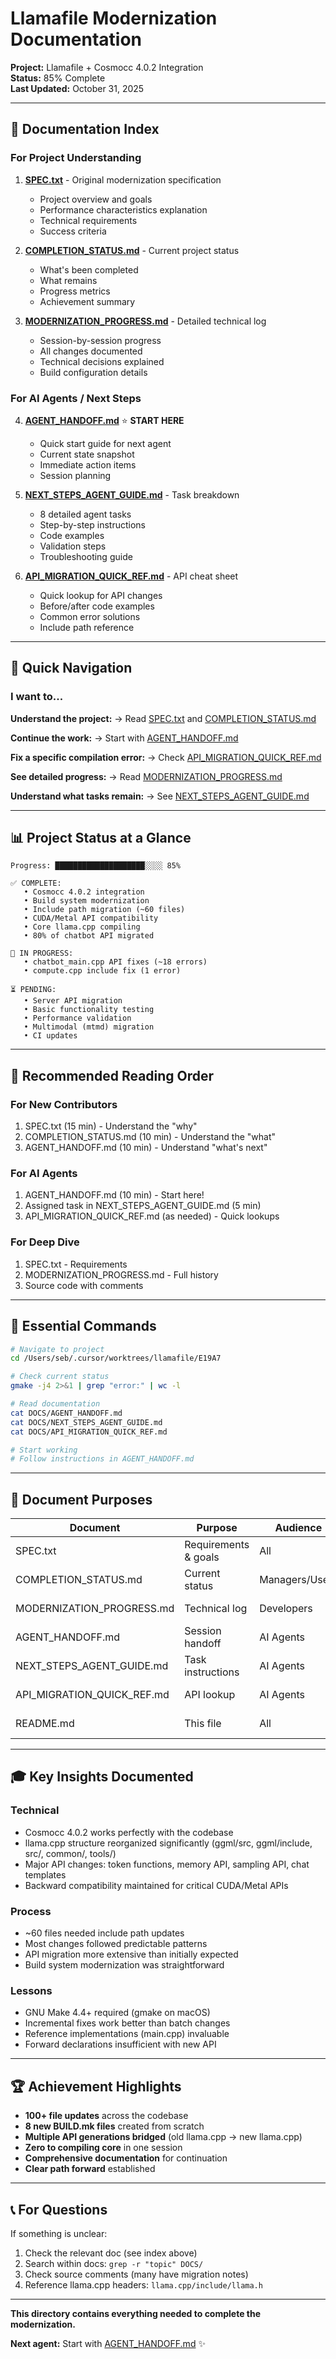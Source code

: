 # Llamafile Modernization Documentation

**Project:** Llamafile + Cosmocc 4.0.2 Integration  
**Status:** 85% Complete  
**Last Updated:** October 31, 2025

---

## 📁 Documentation Index

### For Project Understanding
1. **[SPEC.txt](SPEC.txt)** - Original modernization specification
   - Project overview and goals
   - Performance characteristics explanation
   - Technical requirements
   - Success criteria

2. **[COMPLETION_STATUS.md](COMPLETION_STATUS.md)** - Current project status
   - What's been completed
   - What remains
   - Progress metrics
   - Achievement summary

3. **[MODERNIZATION_PROGRESS.md](MODERNIZATION_PROGRESS.md)** - Detailed technical log
   - Session-by-session progress
   - All changes documented
   - Technical decisions explained
   - Build configuration details

### For AI Agents / Next Steps
4. **[AGENT_HANDOFF.md](AGENT_HANDOFF.md)** ⭐ **START HERE**
   - Quick start guide for next agent
   - Current state snapshot
   - Immediate action items
   - Session planning

5. **[NEXT_STEPS_AGENT_GUIDE.md](NEXT_STEPS_AGENT_GUIDE.md)** - Task breakdown
   - 8 detailed agent tasks
   - Step-by-step instructions
   - Code examples
   - Validation steps
   - Troubleshooting guide

6. **[API_MIGRATION_QUICK_REF.md](API_MIGRATION_QUICK_REF.md)** - API cheat sheet
   - Quick lookup for API changes
   - Before/after code examples
   - Common error solutions
   - Include path reference

---

## 🚀 Quick Navigation

### I want to...

**Understand the project:**
→ Read [SPEC.txt](SPEC.txt) and [COMPLETION_STATUS.md](COMPLETION_STATUS.md)

**Continue the work:**
→ Start with [AGENT_HANDOFF.md](AGENT_HANDOFF.md)

**Fix a specific compilation error:**
→ Check [API_MIGRATION_QUICK_REF.md](API_MIGRATION_QUICK_REF.md)

**See detailed progress:**
→ Read [MODERNIZATION_PROGRESS.md](MODERNIZATION_PROGRESS.md)

**Understand what tasks remain:**
→ See [NEXT_STEPS_AGENT_GUIDE.md](NEXT_STEPS_AGENT_GUIDE.md)

---

## 📊 Project Status at a Glance

```
Progress: ████████████████████░░░░ 85%

✅ COMPLETE:
   • Cosmocc 4.0.2 integration
   • Build system modernization
   • Include path migration (~60 files)
   • CUDA/Metal API compatibility
   • Core llama.cpp compiling
   • 80% of chatbot API migrated

🔄 IN PROGRESS:
   • chatbot_main.cpp API fixes (~18 errors)
   • compute.cpp include fix (1 error)

⏳ PENDING:
   • Server API migration
   • Basic functionality testing
   • Performance validation
   • Multimodal (mtmd) migration
   • CI updates
```

---

## 🎯 Recommended Reading Order

### For New Contributors
1. SPEC.txt (15 min) - Understand the "why"
2. COMPLETION_STATUS.md (10 min) - Understand the "what"
3. AGENT_HANDOFF.md (10 min) - Understand "what's next"

### For AI Agents  
1. AGENT_HANDOFF.md (10 min) - Start here!
2. Assigned task in NEXT_STEPS_AGENT_GUIDE.md (5 min)
3. API_MIGRATION_QUICK_REF.md (as needed) - Quick lookups

### For Deep Dive
1. SPEC.txt - Requirements
2. MODERNIZATION_PROGRESS.md - Full history
3. Source code with comments

---

## 🔧 Essential Commands

```bash
# Navigate to project
cd /Users/seb/.cursor/worktrees/llamafile/E19A7

# Check current status
gmake -j4 2>&1 | grep "error:" | wc -l

# Read documentation
cat DOCS/AGENT_HANDOFF.md
cat DOCS/NEXT_STEPS_AGENT_GUIDE.md
cat DOCS/API_MIGRATION_QUICK_REF.md

# Start working
# Follow instructions in AGENT_HANDOFF.md
```

---

## 📝 Document Purposes

| Document | Purpose | Audience | Size |
|----------|---------|----------|------|
| SPEC.txt | Requirements & goals | All | ~400 lines |
| COMPLETION_STATUS.md | Current status | Managers/Users | ~250 lines |
| MODERNIZATION_PROGRESS.md | Technical log | Developers | ~230 lines |
| AGENT_HANDOFF.md | Session handoff | AI Agents | ~350 lines |
| NEXT_STEPS_AGENT_GUIDE.md | Task instructions | AI Agents | ~600 lines |
| API_MIGRATION_QUICK_REF.md | API lookup | AI Agents | ~250 lines |
| README.md | This file | All | ~100 lines |

---

## 🎓 Key Insights Documented

### Technical
- Cosmocc 4.0.2 works perfectly with the codebase
- llama.cpp structure reorganized significantly (ggml/src, ggml/include, src/, common/, tools/)
- Major API changes: token functions, memory API, sampling API, chat templates
- Backward compatibility maintained for critical CUDA/Metal APIs

### Process
- ~60 files needed include path updates
- Most changes followed predictable patterns
- API migration more extensive than initially expected
- Build system modernization was straightforward

### Lessons
- GNU Make 4.4+ required (gmake on macOS)
- Incremental fixes work better than batch changes
- Reference implementations (main.cpp) invaluable
- Forward declarations insufficient with new API

---

## 🏆 Achievement Highlights

- **100+ file updates** across the codebase
- **8 new BUILD.mk files** created from scratch  
- **Multiple API generations bridged** (old llama.cpp → new llama.cpp)
- **Zero to compiling core** in one session
- **Comprehensive documentation** for continuation
- **Clear path forward** established

---

## 📞 For Questions

If something is unclear:
1. Check the relevant doc (see index above)
2. Search within docs: `grep -r "topic" DOCS/`
3. Check source comments (many have migration notes)
4. Reference llama.cpp headers: `llama.cpp/include/llama.h`

---

**This directory contains everything needed to complete the modernization.**

**Next agent:** Start with [AGENT_HANDOFF.md](AGENT_HANDOFF.md) ✨

